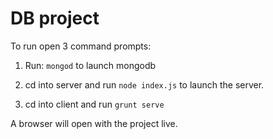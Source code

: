# DB project

To run open 3 command prompts:

1. Run:
`
mongod
`
to launch mongodb

2. cd into server and run 
`
node index.js
`
to launch the server.

3. cd into client and run
`
grunt serve
`

A browser will open with the project live. 

